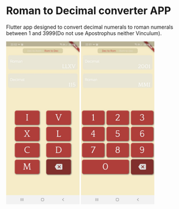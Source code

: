 # Roman to Decimal converter APP

Flutter app designed to convert decimal numerals to roman numerals between 1 and 3999(Do not use Apostrophus neither Vinculum).

<p float="left">
  <img src="screenshots/dec_to_rom_screenshot.jpeg" width="200" />
  <img src="screenshots/rom_to_dec_screenshot.jpeg" width="200" /> 
</p>
